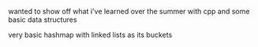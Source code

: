 wanted to show off what i've learned over the summer with cpp and 
some basic data structures

very basic hashmap with linked lists as its buckets 